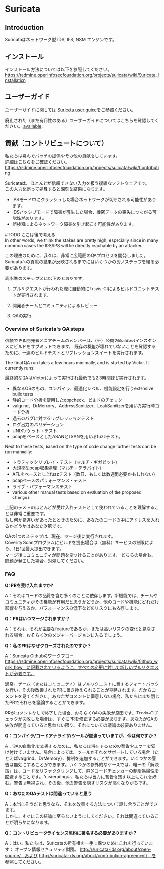 Suricata
========

Introduction
------------

Suricataはネットワーク型 IDS, IPS, NSM エンジンです。


インストール
------------

インストール方法については以下を参照してください。  
https://redmine.openinfosecfoundation.org/projects/suricata/wiki/Suricata_Installation

ユーザーガイド
----------

ユーザーガイドに関しては [Suricata user guide](https://suricata.readthedocs.io/en/latest/)をご参照ください。  

廃止された（まだ有用性のある）ユーザーガイドについてはこちらを確認してください。   [available](https://redmine.openinfosecfoundation.org/projects/suricata/wiki/Suricata_User_Guide).


貢献（コントリビュートについて）
------------

私たちは喜んでパッチの提供やその他の貢献をしています。  
詳細はこちらをご確認ください。 https://redmine.openinfosecfoundation.org/projects/suricata/wiki/Contributing



Suricataは、ほとんどが信頼できない入力を扱う複雑なソフトウェアです。  
この入力を誤って処理すると深刻な結果になります。

* IPSモード中にクラッシュした場合ネットワークが切断される可能性があります。
* IDSパッシブモードで障害が発生した場合、機密データの喪失につながる可能性があります。
* 誤検知によるネットワーク障害を引き起こす可能性があります。


#TODO ここは後で考える  
In other words, we think the stakes are pretty high, especially since in many common cases the IDS/IPS will be directly reachable by an attacker.

この理由のために、我々は、非常に広範囲のQAプロセスを開発しました。Suricataへの貢献の結果が反映されるまでにはいくつかの長いステップを経る必要があります。

高水準のステップとは以下のとおりです。

1. プルリクエストが行われた際に自動的にTravis-CIによるビルドユニットテストが実行されます。

2. 開発者チームとコミュニティによるレビュー

3. QAの実行


### Overview of Suricata's QA steps

信頼できる開発者とコアチームのメンバーは、（半）公開のBuildbotインスタンスにビルドをサブミットできます。 既存の機能が壊れていないことを確認するために、一連のビルドテストとリグレッションスイートを実行されます。

The final QA run takes a few hours minimally, and is started by Victor. It currently runs:

最終的なQAはVictorによって実行され最低でも2.3時間ほど実行されます。

- 異なるOSのもの、コンパイラ、最適化レベル、機能設定を行うextensive build tests
- 静的コード分析を使用したcppcheck、ビルドのチェック
- valgrind、DrMemory、AddressSanitizer、LeakSanitizerを用いた実行時コード分析
- 過去のバグに対するリグレッションテスト
- ログ出力のバリデーション
- UNIXソケット・テスト
- pcapをベースとしたASANとLSANを用いるfuzzテスト。

Next to these tests, based on the type of code change further tests can be run manually:

- トラフィックリプレイ・テスト（マルチ・ギガビット）
- 大規模なpcap収集処理（マルチ・テラバイト）
- AFLをベースとしたfuzzテスト（数日、もしくは数週間必要かもしれない）
- pcapベースのパフォーマンス・テスト
- ライブ・パフォーマンステスト
- various other manual tests based on evaluation of the proposed changes

上記のテストのほとんどが受け入れテストとして使われていることを理解することは非常に重要です。  
もし何か間違いがあったとときのために、あなたのコードの中にアドレスを入れるかどうかはあなた次第です。

QAの1つのステップは、現在、マージ後に実行されます。  
Coverity Scanプログラムにビルドを提出場合は（無料）サービスの制限により、1日1回最大提出できます。  
マージ後にコミュニティが問題を見つけることがあります。 どちらの場合も、問題が発生した場合、対処してください。  



### FAQ

__Q: PRを受け入れますか?__

A：それはコードの品質を含む多くのことに依存します。新機能では、チームやコミュニティがその機能が有用だと思うかどうか、他のコードや機能にどれだけ影響を与えるか、パフォーマンスの低下などのリスクにも依存します。


__Q：PRはいつマージされますか？__

A：それは、それが主要なfeatureであるか、または高いリスクの変化と見なされる場合、おそらく次のメジャーバージョンに入るでしょう。


__Q：私のPRはなぜクローズされたのですか？__

A：Suricata Githubのワークフロー
https://redmine.openinfosecfoundation.org/projects/suricata/wiki/Github_work_flow　に記載されているように、すべての変更に対して新しいプルリクエストが必要です。

通常、チーム（またはコミュニティ）はプルリクエストに関するフィードバックを行い、その後改善されたPRに置き換えられることが期待されます。だからコメントを見てください。あなたがコメントに同意しない場合、私たちはまだ閉じたPRでそれらを議論することができます。

PRがコメントなしで終了した場合、おそらくQAの失敗が原因です。Travis-CIチェックが失敗した場合は、すぐにPRを修正する必要があります。あなたがQAの失敗が間違っていると思わない限り、それについての議論は必要ありません。

__Q：コンパイラ/コードアナライザ/ツールが間違っていますが、今は何ですか？__

A：QAの自動化を支援するために、私たちは滞在するための警告やエラーを受け付けていません。場合によっては、ツールがそれをサポートしている場合（たとえばvalgrind、DrMemory）、抑制を追加することができます。いくつかの警告は無効にすることができます。いくつかの例外的なケースでは、唯一の「解決策」は、コードをリファクタリングして、静的コードチェッカーの制限偽陽性を回避することです。frusterating中、私たちは出力に警告を残す以上にこれを好む。警告は無視され、その後、他の警告を隠すリスクが高くなりがちです。


__Q：あなたのQAテストは間違っていると思う__

A：本当にそうだと思うなら、それを改善する方法について話し合うことができます。  
しかし、すぐにこの結論に至らないようにしてください。それは間違っていることが明らかになります。


__Q：コントリビュータライセンス契約に署名する必要がありますか？__

A：はい、私たちは、Suricataの所有権を一手に保つためにこれを行っています：
オープン情報セキュリティ財団。
http://suricata-ids.org/about/open-source/　および
http://suricata-ids.org/about/contribution-agreement/　を参照してください。
